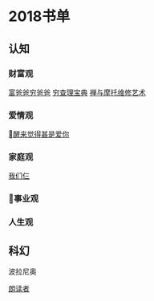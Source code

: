 # 2018书单

## 认知

### 财富观

[富爸爸穷爸爸]()
[穷查理宝典]()
[禅与摩托维修艺术]()

### 爱情观

[醒来觉得甚是爱你]()

### 家庭观

[我们仨]()

### 事业观

### 人生观

## 科幻

波拉尼奥

[朗读者]()

